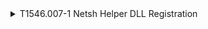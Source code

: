 <details>
<summary>T1546.007-1 Netsh Helper DLL Registration
</summary>
<pre>$ NA </pre>
</details>
